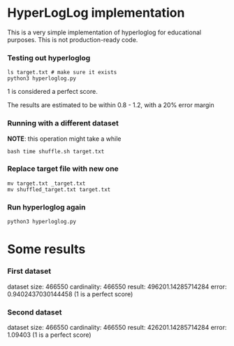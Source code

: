 # HyperLogLog implementation

This is a very simple implementation of hyperloglog for educational purposes.
This is not production-ready code.


### Testing out hyperloglog
```
ls target.txt # make sure it exists
python3 hyperloglog.py
```

1 is considered a perfect score.

The results are estimated to be within 0.8 - 1.2, with a 20% error margin


### Running with a different dataset

**NOTE**: this operation might take a while
```
bash time shuffle.sh target.txt
```

### Replace target file with new one
```
mv target.txt _target.txt
mv shuffled_target.txt target.txt
```

### Run hyperloglog again
```
python3 hyperloglog.py
```


# Some results


### First dataset
dataset size: 466550
cardinality: 466550
result: 496201.14285714284
error: 0.9402437030144458 (1 is a perfect score)


### Second dataset
dataset size: 466550
cardinality: 466550
result: 426201.14285714284
error: 1.09403 (1 is a perfect score)

